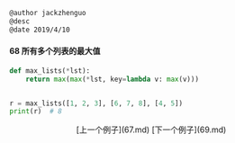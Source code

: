 ```markdown
@author jackzhenguo
@desc 
@date 2019/4/10
```

#### 68 所有多个列表的最大值
```python 
def max_lists(*lst):
    return max(max(*lst, key=lambda v: max(v)))


r = max_lists([1, 2, 3], [6, 7, 8], [4, 5])
print(r)  # 8
```

<center>[上一个例子](67.md)    [下一个例子](69.md)</center>
